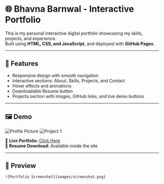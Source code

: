 # 🌐 Bhavna Barnwal - Interactive Portfolio

This is my personal interactive digital portfolio showcasing my skills, projects, and experience.  
Built using **HTML, CSS, and JavaScript**, and deployed with **GitHub Pages**.

---

## 🚀 Features
- Responsive design with smooth navigation  
- Interactive sections: About, Skills, Projects, and Contact  
- Hover effects and animations  
- Downloadable Resume button  
- Projects section with images, GitHub links, and live demo buttons  

---

## 🖼️ Demo
![Profile Picture](images/profile.jpg)
![Project 1](images/project1.jpg)

🔗 **Live Portfolio:** [Click Here]( https://bhavnabarnwal.github.io/my-portfolio/)  
📄 **Resume Download:** Available inside the site  

---

## 📸 Preview

```bash
![Portfolio Screenshot](images/screenshot.png)


